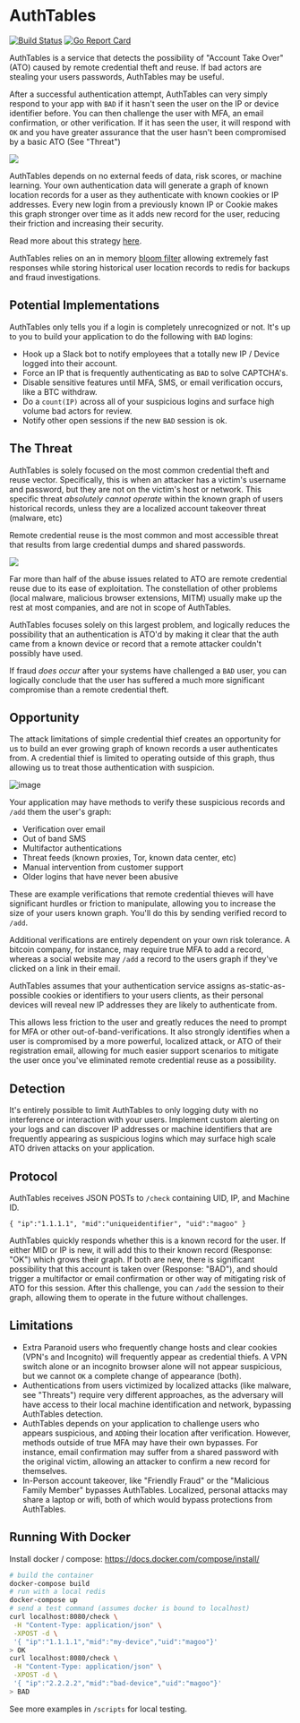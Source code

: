 # AuthTables
[![Build Status](https://travis-ci.org/magoo/AuthTables.svg?branch=master)](https://travis-ci.com/magoo/AuthTables) [![Go Report Card](https://goreportcard.com/badge/github.com/magoo/AuthTables)](https://goreportcard.com/report/github.com/magoo/AuthTables)

AuthTables is a service that detects the possibility of "Account Take Over" (ATO) caused by remote credential theft and reuse. If bad actors are stealing your users passwords, AuthTables may be useful.

After a successful authentication attempt, AuthTables can very simply respond to your app with `BAD` if it hasn't seen the user on the IP or device identifier before. You can then challenge the user with MFA, an email confirmation, or other verification. If it has seen the user, it will respond with `OK` and you have greater assurance that the user hasn't been compromised by a basic ATO (See "Threat")

![](authgraph.png)

AuthTables depends on no external feeds of data, risk scores, or machine learning. Your own authentication data will generate a graph of known location records for a user as they authenticate with known cookies or IP addresses. Every new login from a previously known IP or Cookie makes this graph stronger over time as it adds new record for the user, reducing their friction and increasing their security.

Read more about this strategy [here](https://medium.com/starting-up-security/preventing-account-takeover-c914fa07fb45#.pm66h84hi).

AuthTables relies on an in memory [bloom filter](https://en.wikipedia.org/wiki/Bloom_filter) allowing extremely fast responses while storing historical user location records to redis for backups and fraud investigations.

## Potential Implementations
AuthTables only tells you if a login is completely unrecognized or not. It's up to you to build your application to do the following with `BAD` logins:

- Hook up a Slack bot to notify employees that a totally new IP / Device logged into their account.
- Force an IP that is frequently authenticating as `BAD` to solve CAPTCHA's.
- Disable sensitive features until MFA, SMS, or email verification occurs, like a BTC withdraw.
- Do a `count(IP)` across all of your suspicious logins and surface high volume bad actors for review.
- Notify other open sessions if the new `BAD` session is ok.

## The Threat

AuthTables is solely focused on the most common credential theft and reuse vector. Specifically, this is when an attacker has a victim's username and password, but they are not on the victim's host or network. This specific threat _absolutely cannot operate_ within the known graph of users historical records, unless they are a localized account takeover threat (malware, etc)

Remote credential reuse is the most common and most accessible threat that results from large credential dumps and shared passwords.

![](visual.png)

Far more than half of the abuse issues related to ATO are remote credential reuse due to its ease of exploitation. The constellation of other problems (local malware, malicious browser extensions, MITM) usually make up the rest at most companies, and are not in scope of AuthTables.

AuthTables focuses solely on this largest problem, and logically reduces the possibility that an authentication is ATO'd by making it clear that the auth came from a known device or record that a remote attacker couldn't possibly have used.

If fraud *does occur* after your systems have challenged a `BAD` user, you can logically conclude that the user has suffered a much more significant compromise than a remote credential theft.

## Opportunity
The attack limitations of simple credential thief creates an opportunity for us to build an ever growing graph of known records a user authenticates from. A credential thief is limited to operating outside of this graph, thus allowing us to treat those authentication with suspicion.

![image](graph.png)

Your application may have methods to verify these suspicious records and `/add` them the user's graph:

- Verification over email
- Out of band SMS
- Multifactor authentications
- Threat feeds (known proxies, Tor, known data center, etc)
- Manual intervention from customer support
- Older logins that have never been abusive

These are example verifications that remote credential thieves will have significant hurdles or friction to manipulate, allowing you to increase the size of your users known graph. You'll do this by sending verified record to `/add`.

Additional verifications are entirely dependent on your own risk tolerance. A bitcoin company, for instance, may require true MFA to add a record, whereas a social website may `/add` a record to the users graph if they've clicked on a link in their email.

AuthTables assumes that your authentication service assigns as-static-as-possible cookies or identifiers to your users clients, as their personal devices will reveal new IP addresses they are likely to authenticate from.

This allows less friction to the user and greatly reduces the need to prompt for MFA or other out-of-band-verifications. It also strongly identifies when a user is compromised by a more powerful, localized attack, or ATO of their registration email, allowing for much easier support scenarios to mitigate the user once you've eliminated remote credential reuse as a possibility.

## Detection
It's entirely possible to limit AuthTables to only logging duty with no interference or interaction with your users. Implement custom alerting on your logs and can discover IP addresses or machine identifiers that are frequently appearing as suspicious logins which may surface high scale ATO driven attacks on your application.

## Protocol

AuthTables receives JSON POSTs  to `/check` containing UID, IP, and Machine ID.

`{
  "ip":"1.1.1.1",
  "mid":"uniqueidentifier",
  "uid":"magoo"
  }`

AuthTables quickly responds whether this is a known record for the user. If either MID or IP is new, it will add this to their known record (Response: "OK") which grows their graph. If both are new, there is significant possibility that this account is taken over (Response: "BAD"), and should trigger a multifactor or email confirmation or other way of mitigating risk of ATO for this session. After this challenge, you can `/add` the session to their graph, allowing them to operate in the future without challenges.

## Limitations

- Extra Paranoid users who frequently change hosts and clear cookies (VPN's and Incognito) will frequently appear as credential thiefs. A VPN switch alone or an incognito browser alone will not appear suspicious, but we cannot `OK` a complete change of appearance (both).
- Authentications from users victimized by localized attacks (like malware, see "Threats") require very different approaches, as the adversary will have access to their local machine identification and network, bypassing AuthTables detection.
- AuthTables depends on your application to challenge users who appears suspicious, and `ADD`ing their location after verification. However, methods outside of true MFA may have their own bypasses. For instance, email confirmation may suffer from a shared password with the original victim, allowing an attacker to confirm a new record for themselves.
- In-Person account takeover, like "Friendly Fraud" or the "Malicious Family Member" bypasses AuthTables. Localized, personal attacks may share a laptop or wifi, both of which would bypass protections from AuthTables.

## Running With Docker
Install docker / compose: https://docs.docker.com/compose/install/

```bash
# build the container
docker-compose build
# run with a local redis
docker-compose up
# send a test command (assumes docker is bound to localhost)
curl localhost:8080/check \
 -H "Content-Type: application/json" \
 -XPOST -d \
 '{ "ip":"1.1.1.1","mid":"my-device","uid":"magoo"}'
> OK
curl localhost:8080/check \
 -H "Content-Type: application/json" \
 -XPOST -d \
 '{ "ip":"2.2.2.2","mid":"bad-device","uid":"magoo"}'
> BAD
```

See more examples in `/scripts` for local testing.


